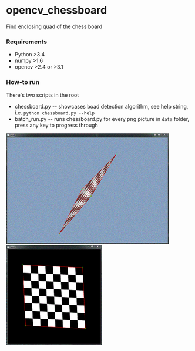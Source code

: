 # opencv_chessboard
Find enclosing quad of the chess board

### Requirements
* Python >3.4
* numpy >1.6
* opencv >2.4 or >3.1

### How-to run
There's two scripts in the root
* chessboard.py -- showcases boad detection algorithm, see help string, i.e. `python chessboard.py --help`
* batch_run.py -- runs chessboard.py for every png picture in `data` folder, press any key to progress through

![sample](https://github.com/aash/opencv_chessboard/blob/master/sample.gif)
![sample1](https://github.com/aash/opencv_chessboard/blob/master/sample1.gif)

